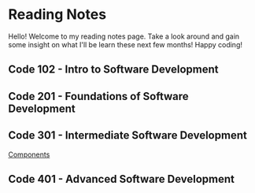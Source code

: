 # Reading Notes

Hello! Welcome to my reading notes page. Take a look around and gain some insight on what I'll be learn these next few months! Happy coding!


 ## Code 102 - Intro to Software Development


## Code 201 - Foundations of Software Development


## Code 301 - Intermediate Software Development
[Components](./components.md)


## Code 401 - Advanced Software Development


